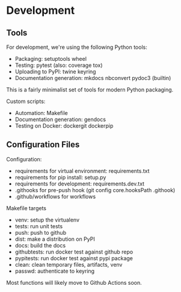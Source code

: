 # Development

## Tools

For development, we're using the following Python tools:

- Packaging: setuptools wheel
- Testing: pytest (also: coverage tox)
- Uploading to PyPI: twine keyring
- Documentation generation: mkdocs nbconvert pydoc3 (builtin)

This is a fairly minimalist set of tools for modern Python packaging.

Custom scripts:

- Automation: Makefile
- Documentation generation: gendocs
- Testing on Docker: dockergit dockerpip

## Configuration Files

Configuration:

- requirements for virtual environment: requirements.txt
- requirements for pip install: setup.py
- requirements for development: requirements.dev.txt
- .githooks for pre-push hook (git config core.hooksPath .githook)
- .github/workflows for workflows

Makefile targets

- venv: setup the virtualenv
- tests: run unit tests
- push: push to github
- dist: make a distribution on PyPI
- docs: build the docs
- githubtests: run docker test against github repo
- pypitests: run docker test against pypi package
- clean: clean temporary files, artifacts, venv
- passwd: authenticate to keyring

Most functions will likely move to Github Actions soon.
